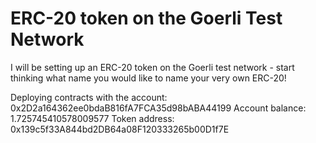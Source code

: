 # ERC-20 token on the Goerli Test Network

I will be setting up an ERC-20 token on the Goerli test network - start thinking what name you would like to name your very own ERC-20!

Deploying contracts with the account: 0x2D2a164362ee0bdaB816fA7FCA35d98bABA44199
Account balance: 1.725745410578009577
Token address: 0x139c5f33A844bd2DB64a08F120333265b00D1f7E

<!-- https://goerli.etherscan.io/address/0xAD604BCC4BDF69536aF1d6547EA9b9A8e9b1afBB -->
